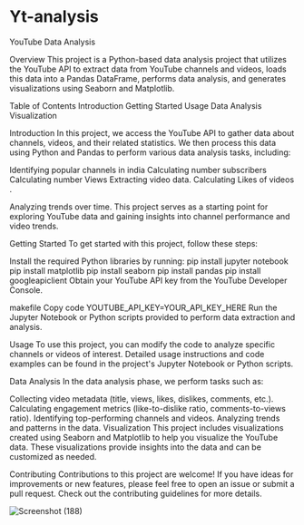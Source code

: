 # Yt-analysis
YouTube Data Analysis

Overview
This project is a Python-based data analysis project that utilizes the YouTube API to extract data from YouTube channels and videos, loads this data into a Pandas DataFrame, performs data analysis, and generates visualizations using Seaborn and Matplotlib.

Table of Contents
Introduction
Getting Started
Usage
Data Analysis
Visualization

Introduction
In this project, we access the YouTube API to gather data about channels, videos, and their related statistics. We then process this data using Python and Pandas to perform various data analysis tasks, including:

Identifying popular channels in india
Calculating number subscribers 
Calculating number Views 
Extracting video data.
Calculating Likes of videos .

Analyzing trends over time.
This project serves as a starting point for exploring YouTube data and gaining insights into channel performance and video trends.

Getting Started
To get started with this project, follow these steps:

Install the required Python libraries by running:
pip install jupyter notebook
pip install matplotlib
pip install seaborn
pip install pandas
pip install googleapiclient
Obtain your YouTube API key from the YouTube Developer Console.

makefile
Copy code
YOUTUBE_API_KEY=YOUR_API_KEY_HERE
Run the Jupyter Notebook or Python scripts provided to perform data extraction and analysis.

Usage
To use this project, you can modify the code to analyze specific channels or videos of interest. Detailed usage instructions and code examples can be found in the project's Jupyter Notebook or Python scripts.

Data Analysis
In the data analysis phase, we perform tasks such as:

Collecting video metadata (title, views, likes, dislikes, comments, etc.).
Calculating engagement metrics (like-to-dislike ratio, comments-to-views ratio).
Identifying top-performing channels and videos.
Analyzing trends and patterns in the data.
Visualization
This project includes visualizations created using Seaborn and Matplotlib to help you visualize the YouTube data. These visualizations provide insights into the data and can be customized as needed.

Contributing
Contributions to this project are welcome! If you have ideas for improvements or new features, please feel free to open an issue or submit a pull request. Check out the contributing guidelines for more details.

![Screenshot (188)](https://github.com/shubhampatel2810/Yt-analysis/assets/137332700/2de1fa6f-271e-4605-a7ad-cad24da2100c)

